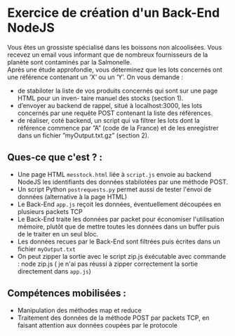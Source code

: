 # Exercice de création d'un Back-End NodeJS

Vous êtes un grossiste spécialisé dans les boissons non alcoolisées. Vous recevez un email vous
informant que de nombreux fournisseurs de la planète sont contaminés par la Salmonelle.  
Après une étude approfondie, vous déterminez que les lots concernés ont une référence contenant un ’X’
ou un ’Y’. On vous demande :  
* de stabiloter la liste de vos produits concernés qui sont sur une page HTML pour un inven-
taire manuel des stocks (section 1).  
* d’envoyer au backend de rappel, situé à localhost:3000, les lots concernés par une
requête POST contenant la liste des réfèrences.  
* de réaliser, coté backend, un script qui va filtrer les lots dont la référence commence par ”A”
(code de la France) et de les enregistrer dans un fichier ”myOutput.txt.gz” (section 2).

## Ques-ce que c'est ? :
* Une page HTML `messtock.html` liée à `script.js` envoie au backend NodeJS les identifiants des données stabilotées par une méthode POST.
* Un script Python `postrequests.py` permet aussi de tester l'envoi de données (alternative à la page HTML)  
* Le Back-End `app.js` reçoit les données, éventuellement découpées en plusieurs packets TCP  
* Le Back-End traite les données par packet pour économiser l'utilisation mémoire, plutôt que de mettre toutes les données dans un buffer puis de le traiter en un seul bloc.
* Les données recues par le Back-End sont filtrées puis écrites dans un fichier `myOutput.txt`  
* On peut zipper la sortie avec le script zip.js éxécutable avec commande : node zip.js ( je n'ai pas réussi à zipper correctement la sortie directement dans `app.js`)
## Compétences mobilisées :

* Manipulation des méthodes map et reduce
* Traitement des données de la méthode POST par packets TCP, en faisant attention aux données coupées par le protocole